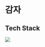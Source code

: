 # 감자
## Tech Stack

<img src="https://img.shields.io/badge/JavaScript-orange?style=flat-square&logo=JavaScript&logoColor=white"/>

